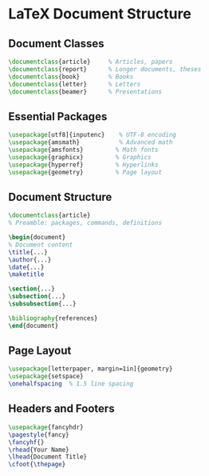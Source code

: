 # LaTeX Document Structure

## Document Classes
```latex
\documentclass{article}     % Articles, papers
\documentclass{report}      % Longer documents, theses
\documentclass{book}        % Books
\documentclass{letter}      % Letters
\documentclass{beamer}      % Presentations
```

## Essential Packages
```latex
\usepackage[utf8]{inputenc}    % UTF-8 encoding
\usepackage{amsmath}           % Advanced math
\usepackage{amsfonts}         % Math fonts
\usepackage{graphicx}         % Graphics
\usepackage{hyperref}         % Hyperlinks
\usepackage{geometry}         % Page layout
```

## Document Structure
```latex
\documentclass{article}
% Preamble: packages, commands, definitions

\begin{document}
% Document content
\title{...}
\author{...}
\date{...}
\maketitle

\section{...}
\subsection{...}
\subsubsection{...}

\bibliography{references}
\end{document}
```

## Page Layout
```latex
\usepackage[letterpaper, margin=1in]{geometry}
\usepackage{setspace}
\onehalfspacing  % 1.5 line spacing
```

## Headers and Footers
```latex
\usepackage{fancyhdr}
\pagestyle{fancy}
\fancyhf{}
\rhead{Your Name}
\lhead{Document Title}
\cfoot{\thepage}
```
